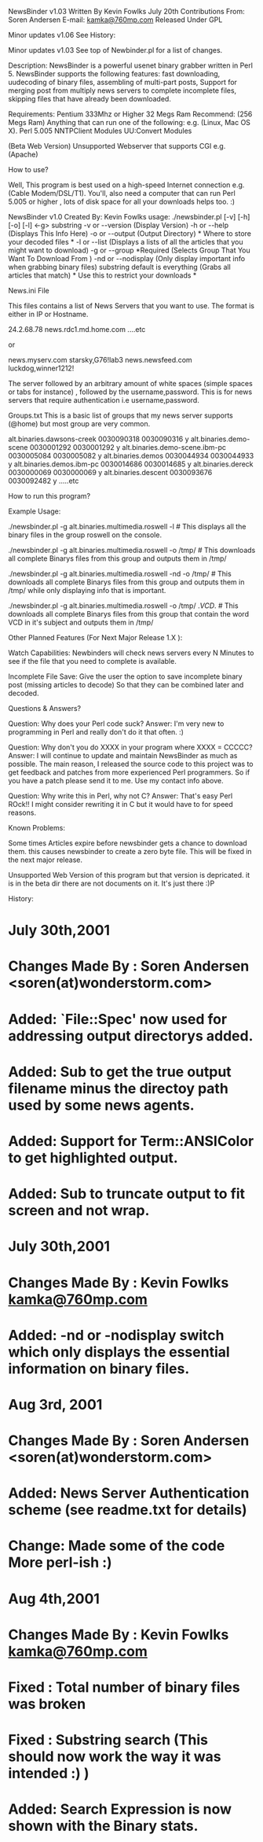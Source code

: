 NewsBinder v1.03
Written By Kevin Fowlks July 20th
Contributions From: Soren Andersen
E-mail: kamka@760mp.com
Released Under GPL 

Minor updates v1.06
See History:

Minor updates v1.03
See top of Newbinder.pl for a list of changes.


Description:
NewsBinder is a powerful usenet binary grabber written in Perl 5.
NewsBinder supports the following features: fast downloading,
uudecoding of binary files, assembling of multi-part posts,
Support for merging post from multiply news servers to complete incomplete files,
skipping files that have already been downloaded.

Requirements:
Pentium 333Mhz or Higher
32 Megs Ram Recommend: (256 Megs Ram)
Anything that can run one of the following: e.g. (Linux, Mac OS X).
	Perl 5.005
	NNTPClient Modules
	UU:Convert Modules

(Beta Web Version) Unsupported
Webserver that supports CGI e.g. (Apache) 

How to use?

Well, This program is best used on a high-speed Internet connection e.g. (Cable Modem/DSL/T1). 
You'll, also need a computer that can run Perl 5.005 or higher , lots of disk space for all your downloads helps too. :) 

NewsBinder v1.0  Created By: Kevin Fowlks
usage: ./newsbinder.pl [-v] [-h] [-o] [-l] <-g> substring
         -v or --version (Display Version)
         -h or --help    (Displays This Info Here)
         -o or --output  (Output Directory) * Where to store your decoded files *
         -l or --list    (Displays a lists of all the articles that you might want to download)
         -g or --group   *Required (Selects Group That You Want To Download From )
         -nd or --nodisplay (Only display important info when grabbing binary files)
          substring default is everything (Grabs all articles that match) * Use this to restrict your downloads *
	  
	  
News.ini File

<Updated>

This files contains a list of News Servers that you want to use. The format is either in IP or Hostname.

24.2.68.78
news.rdc1.md.home.com
....etc

or 

news.myserv.com starsky,G76!lab3
news.newsfeed.com	luckdog,winner1212!
		
The server followed by an arbitrary amount of white spaces
(simple spaces or tabs for instance) , followed by the 
username,password. This is for news servers that require authentication i.e
username,password.


Groups.txt
This is a basic list of groups that my news server supports (@home) but most group are very common.

alt.binaries.dawsons-creek 0030090318 0030090316 y
alt.binaries.demo-scene 0030001292 0030001292 y
alt.binaries.demo-scene.ibm-pc 0030005084 0030005082 y
alt.binaries.demos 0030044934 0030044933 y
alt.binaries.demos.ibm-pc 0030014686 0030014685 y
alt.binaries.dereck 0030000069 0030000069 y
alt.binaries.descent 0030093676 0030092482 y
.....etc


How to run this program?

Example Usage:


./newsbinder.pl -g alt.binaries.multimedia.roswell -l  # This displays all the binary files in the
							 group roswell on the console.

./newsbinder.pl -g alt.binaries.multimedia.roswell  -o /tmp/ # This downloads all complete Binarys files
							       from this group and outputs them in /tmp/
							 
./newsbinder.pl -g alt.binaries.multimedia.roswell  -nd -o /tmp/ # This downloads all complete Binarys files
							         from this group and outputs them in /tmp/
								 while only displaying info that is
								 important.
								 
./newsbinder.pl -g alt.binaries.multimedia.roswell  -o /tmp/   .*VCD*. # This downloads all complete 
								        Binarys files from this group
								        that contain the word VCD in it's
									subject and outputs them in /tmp/
							  


Other Planned Features (For Next Major Release 1.X ): 

Watch Capabilities: Newbinders will check news servers every N Minutes to see
if the file that you need to complete is available. 

Incomplete File Save: Give the user the option to save incomplete binary post
(missing articles to decode) So that they can be combined later and decoded.


Questions & Answers?

Question: Why does your Perl code suck? 
Answer: I'm very new to programming in Perl and really don't do it that often. :)

Question: Why don't you do XXXX in your program where XXXX = CCCCC?
Answer: I will continue to update and maintain NewsBinder as much as possible.
The main reason, I released the source code to this project was to get feedback and
patches from more experienced Perl programmers. So if you have a patch please send it to me.
Use my contact info above.

Question: Why write this in Perl, why not C?
Answer: That's easy Perl ROck!! 
I might consider rewriting it in C but it would have to for speed reasons.

Known Problems:

Some times Articles expire before newsbinder gets a chance to download them.
this causes newsbinder to create a zero byte file. This will be fixed in the
next major release.

Unsupported Web Version of this program but that version is depricated.
it is in the beta dir there are not documents on it. It's just there :)P


History:

# July 30th,2001
# Changes Made By : Soren Andersen <soren(at)wonderstorm.com>
# Added: `File::Spec' now used for addressing output directorys added.
# Added:  Sub to get the true output filename minus the directoy path used by some news agents.
# Added:  Support for Term::ANSIColor to get highlighted output.
# Added:  Sub to truncate output to fit screen and not wrap.   

# July 30th,2001
# Changes Made By : Kevin Fowlks <kamka@760mp.com>
# Added: -nd or -nodisplay switch which only displays the essential information on binary files.

# Aug 3rd, 2001
# Changes Made By : Soren Andersen <soren(at)wonderstorm.com>
# Added: News Server Authentication scheme (see readme.txt for details) 
# Change: Made some of the code More perl-ish :) 

# Aug 4th,2001
# Changes Made By : Kevin Fowlks <kamka@760mp.com>
# Fixed : Total number of binary files was broken
# Fixed : Substring search (This should now work the way it was intended :) )
# Added: Search Expression is now shown with the Binary stats.
